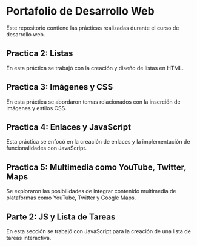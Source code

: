 # Portafolio de Desarrollo Web

Este repositorio contiene las prácticas realizadas durante el curso de desarrollo web.

## Practica 2: Listas

En esta práctica se trabajó con la creación y diseño de listas en HTML.

## Practica 3: Imágenes y CSS

En esta práctica se abordaron temas relacionados con la inserción de imágenes y estilos CSS.

## Practica 4: Enlaces y JavaScript

Esta práctica se enfocó en la creación de enlaces y la implementación de funcionalidades con JavaScript.

## Practica 5: Multimedia como YouTube, Twitter, Maps

Se exploraron las posibilidades de integrar contenido multimedia de plataformas como YouTube, Twitter y Google Maps.

## Parte 2: JS y Lista de Tareas

En esta sección se trabajó con JavaScript para la creación de una lista de tareas interactiva.